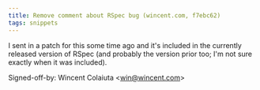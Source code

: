 ```yaml
---
title: Remove comment about RSpec bug (wincent.com, f7ebc62)
tags: snippets
---
```


I sent in a patch for this some time ago and it's included in the currently released version of RSpec (and probably the version prior too; I'm not sure exactly when it was included).

Signed-off-by: Wincent Colaiuta &lt;win@wincent.com&gt;
